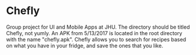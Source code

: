 # Chefly

Group project for UI and Mobile Apps at JHU.
The directory should be titled Chefly, not yumly.
An APK from 5/13/2017 is located in the root directory with the name "chefly.apk".
Chefly allows you to search for recipes based on what you have in your fridge, and save the ones that you like.
